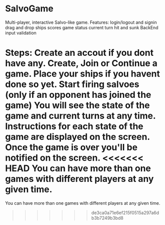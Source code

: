 # SalvoGame
Multi-player, interactive Salvo-like game.
Features:
  login/logout and signin
  drag and drop ships
  scores
  game status
  current turn
  hit and sunk
  BackEnd input validation

Steps:
Create an accout if you dont have any.
Create, Join or Continue a game.
Place your ships if you havent done so yet.
Start firing salvoes (only if an opponent has joined the game)
You will see the state of the game and current turns at any time.
Instructions for each state of the game are displayed on the screen.
Once the game is over you'll be notified on the screen.
<<<<<<< HEAD
You can have more than one games with different players at any given time.
=======
You can have more than one games with different players at any given time.
>>>>>>> de3ca0a71e6ef215f0515a297a6db3b7249b3bd8
